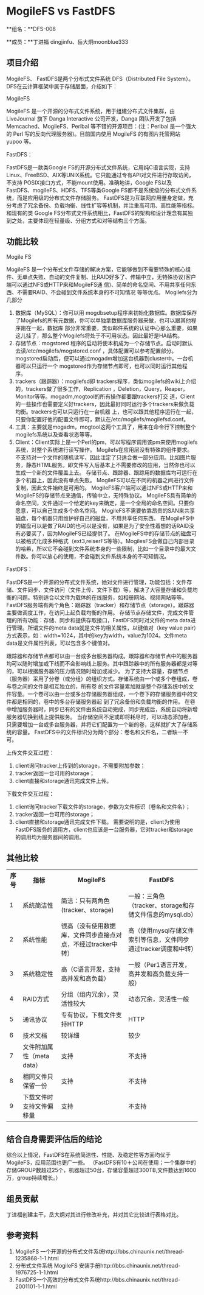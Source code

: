 #  MogileFS vs FastDFS #

  **组名：**DFS-008   

  **成员：**丁进福 dingjinfu、岳大炯moonblue333
   

## 项目介绍 ##
MogileFS、 FastDFS是两个分布式文件系统 DFS（Distributed File System）。DFS在云计算框架中属于存储层面，介绍如下：

MogileFS

MogileFS 是一个开源的分布式文件系统，用于组建分布式文件集群，由LiveJournal 旗下 Danga Interactive 公司开发，Danga 团队开发了包括 Memcached、MogileFS、Perlbal 等不错的开源项目：(注：Perlbal 是一个强大的 Perl 写的反向代理服务器)。目前国内使用 MogileFS 的有图片托管网站 yupoo 等。

FastDFS：

FastDFS是一款类Google FS的开源分布式文件系统，它用纯C语言实现，支持Linux、FreeBSD、AIX等UNIX系统。它只能通过专有API对文件进行存取访问，不支持 POSIX接口方式，不能mount使用。准确地讲，Google FS以及FastDFS、mogileFS、HDFS、TFS等类Google FS都不是系统级的分布式文件系统，而是应用级的分布式文件存储服务。
FastDFS是为互联网应用量身定做，充分考虑了冗余备份、负载均衡、线性扩容等机制，并注重高可用、高性能等指标。和现有的类 Google FS分布式文件系统相比，FastDFS的架构和设计理念有其独到之处，主要体现在轻量级、分组方式和对等结构三个方面。


## 功能比较 ##

   Mogile FS
   
MogileFS 是一个分布式文件存储的解决方案，它能够做到不需要特殊的核心组件、无单点失败、自动的文件复制、比RAID好多了、传输中立，无特殊协议(客户端可以通过NFS或HTTP来和MogileFS通 信)、简单的命名空间、不用共享任何东西、不需要RAID、不会碰到文件系统本身的不可知情况 等等优点。
 Mogilefs分为几部分
1. 数据库（MySQL）：你可以用 mogdbsetup程序来初始化数据库。数据库保存了Mogilefs的所有元数据，你可以单独拿数据库服务器来做，也可以跟其他程序跑在一起，数据库 部分非常重要，类似邮件系统的认证中心那么重要，如果这儿挂了，那么整个Mogilefs将处于不可用状态。因此最好是HA结构。
2. 存储节点：mogstored 程序的启动将使本机成为一个存储节点。启动时默认去读/etc/mogilefs/mogstored.conf ，具体配置可以参考配置部分。mogstored启动后，便可以通过mogadm增加这台机器到cluster中。一台机器可以只运行一个 mogstored作为存储节点即可，也可以同时运行其他程序。
3. trackers（跟踪器）：mogilefsd即 trackers程序，类似mogilefs的wiki上介绍的，trackers做了很多工作，Replication ，Deletion，Query，Reaper，Monitor等等。mogadm,mogtool的所有操作都要跟trackers打交 道，Client的一些操作也需要定义好trackers，因此最好同时运行多个trackers来做负载均衡。trackers也可以只运行在一台机器 上，也可以跟其他程序运行在一起，只要你配置好他的配置文件即可，默认在/etc/mogilefs/mogilefsd.conf。
4. 工具：主要就是mogadm，mogtool这两个工具了，用来在命令行下控制整个mogilefs系统以及查看状态等等。
5. Client：Client实际上是一个Perl的pm，可以写程序调用该pm来使用mogilefs系统，对整个系统进行读写操作。
Mogilefs在应用层没有特殊的组件要求。不支持对一个文件的随机读写，因此注定了只适合做一部分应用。比如图片服务，静态HTML服务。即文件写入后基本上不需要修改的应用，当然你也可以生成一个新的文件覆盖上去。
存储节点、跟踪器、跟踪用的数据库均可运行在多个机器上，因此没有单点失败。
MogileFS可以在不同的机器之间进行文件复制，因此文件始终是可用的。
MogileFS客户端可以通过NFS或HTTP来和MogileFS的存储节点来通信，传输中立，无特殊协议。
MogileFS具有简单的命名空间，文件通过一个给定的key来确定，是一个全局的命名空间。只要你愿意，可以自己生成多个命名空间。
MogileFS不需要依靠昂贵的SAN来共享磁盘，每个机器只用维护好自己的磁盘，不用共享任何东西。 
在MogileFS中的磁盘可以是做了RAID的也可以是没有，如果是为了安全性着想的话RAID没有必要买了，因为MogileFS已经提供了。
在MogileFS中的存储节点的磁盘可以被格式化成多种格式（ext3,reiserFS等等）。MogilesFS会做自己内部目录的哈希，所以它不会碰到文件系统本身的一些限制，比如一个目录中的最大文件数。你可以放心的使用，不会碰到文件系统本身的不可知情况。

FastDFS：

FastDFS是一个开源的分布式文件系统，她对文件进行管理，功能包括：文件存储、文件同步、文件访问（文件上传、文件下载）等，解决了大容量存储和负载均衡的问题。特别适合以文件为载体的在线服务，如相册网站、视频网站等等。
FastDFS服务端有两个角色：跟踪器（tracker）和存储节点（storage）。跟踪器主要做调度工作，在访问上起负载均衡的作用。
存储节点存储文件，完成文件管理的所有功能：存储、同步和提供存取接口，FastDFS同时对文件的meta data进行管理。所谓文件的meta data就是文件的相关属性，以键值对（key value pair）方式表示，如：width=1024，其中的key为width，value为1024。文件meta data是文件属性列表，可以包含多个键值对。

跟踪器和存储节点都可以由一台或多台服务器构成。跟踪器和存储节点中的服务器均可以随时增加或下线而不会影响线上服务。其中跟踪器中的所有服务器都是对等的，可以根据服务器的压力情况随时增加或减少。
为了支持大容量，存储节点（服务器）采用了分卷（或分组）的组织方式。存储系统由一个或多个卷组成，卷与卷之间的文件是相互独立的，所有卷 的文件容量累加就是整个存储系统中的文件容量。一个卷可以由一台或多台存储服务器组成，一个卷下的存储服务器中的文件都是相同的，卷中的多台存储服务器起 到了冗余备份和负载均衡的作用。
在卷中增加服务器时，同步已有的文件由系统自动完成，同步完成后，系统自动将新增服务器切换到线上提供服务。
当存储空间不足或即将耗尽时，可以动态添加卷。只需要增加一台或多台服务器，并将它们配置为一个新的卷，这样就扩大了存储系统的容量。
FastDFS中的文件标识分为两个部分：卷名和文件名，二者缺一不可。
 
上传文件交互过程：
1. client询问tracker上传到的storage，不需要附加参数；
2. tracker返回一台可用的storage；
3. client直接和storage通讯完成文件上传。 
 
下载文件交互过程：
1. client询问tracker下载文件的storage，参数为文件标识（卷名和文件名）；
2. tracker返回一台可用的storage；
3. client直接和storage通讯完成文件下载。
需要说明的是，client为使用FastDFS服务的调用方，client也应该是一台服务器，它对tracker和storage的调用均为服务器间的调用。

## 其他比较 ##
<table>
	<tr align="center">
		<td><strong>序号</strong></td>
		<td><strong>指标</strong></td>
		<td><strong>MogileFS</strong></td>
		<td><strong>FastDFS</strong></td>
	</tr>
	<tr>
		<td>1</td>
		<td>系统简洁性</td>
		<td>简洁：只有两角色(tracker、storage)</td>
		<td>一般：三角色（tracker、storage和存储文件信息的mysql.db）</td>
	</tr>
	<tr>
		<td>2</td>
		<td>系统性能</td>
		<td>很高（没有使用数据库，文件同步直接点对点，不经过tracker中转）</td>
		<td>高（使用mysql存储文件索引等信息，文件同步通过tracker调度和中转）</td>
	</tr>
	<tr>
		<td>3</td>
		<td>系统稳定性</td>
		<td>高（C语言开发，支持高并发和高负载）</td>
		<td>一般（Per1语言开发，高并发和高负载支持一般）</td>
	</tr>
	<tr>
		<td>4</td>
		<td>RAID方式</td>
		<td>分组（组内冗余），灵活性较大</td>
		<td>动态冗余，灵活性一般</td>
	</tr>
	<tr>
		<td>5</td>
		<td>通讯协议</td>
		<td>专有协议，下载文件支持HTTP</td>
		<td>HTTP</td>
	</tr>
	<tr>
		<td>6</td>
		<td>技术文档</td>
		<td>较详细</td>
		<td>较少</td>
	</tr>
	<tr>
		<td>7</td>
		<td>文件附加属性（meta data）</td>
		<td>支持</td>
		<td>不支持</td>
	</tr>
	<tr>
		<td>8</td>
		<td>相同文件只保留一份</td>
		<td>支持</td>
		<td>不支持</td>
	</tr>
	<tr>
		<td>9</td>
		<td>下载文件时支持文件偏移量</td>
		<td>支持</td>
		<td>不支持</td>
	</tr>
</table> 

## 结合自身需要评估后的结论 ##

综合以上情况，FastDFS在系统简洁性、性能、及稳定性等方面均优于MogileFS，应用范围也更广一些。
（FastDFS有10＋公司在使用；一个集群中的存储GROUP数超过25个，机器超过50台，存储容量超过300TB,文件数达到1600万，group持续增长。）


## 组员贡献 ##
丁进福创建主干，岳大炯对其进行修改补充，并对其它比较进行表格对比。

## 参考资料 ##
1.	MogileFS 一个开源的分布式文件系统http://bbs.chinaunix.net/thread-1235868-1-1.html
2.	分布式文件系统 MogileFS 安装手册http://bbs.chinaunix.net/thread-1976725-1-1.html
3.	FastDFS一个高效的分布式文件系统http://bbs.chinaunix.net/thread-2001101-1-1.html
